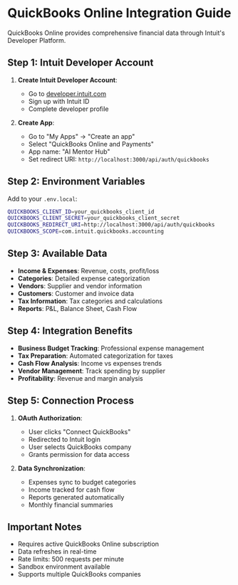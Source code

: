 # QuickBooks Online Integration Guide

QuickBooks Online provides comprehensive financial data through Intuit's Developer Platform.

## Step 1: Intuit Developer Account

1. **Create Intuit Developer Account**:
   - Go to [developer.intuit.com](https://developer.intuit.com)
   - Sign up with Intuit ID
   - Complete developer profile

2. **Create App**:
   - Go to "My Apps" → "Create an app"
   - Select "QuickBooks Online and Payments"
   - App name: "AI Mentor Hub"
   - Set redirect URI: `http://localhost:3000/api/auth/quickbooks`

## Step 2: Environment Variables

Add to your `.env.local`:

```bash
QUICKBOOKS_CLIENT_ID=your_quickbooks_client_id
QUICKBOOKS_CLIENT_SECRET=your_quickbooks_client_secret
QUICKBOOKS_REDIRECT_URI=http://localhost:3000/api/auth/quickbooks
QUICKBOOKS_SCOPE=com.intuit.quickbooks.accounting
```

## Step 3: Available Data

- **Income & Expenses**: Revenue, costs, profit/loss
- **Categories**: Detailed expense categorization
- **Vendors**: Supplier and vendor information
- **Customers**: Customer and invoice data
- **Tax Information**: Tax categories and calculations
- **Reports**: P&L, Balance Sheet, Cash Flow

## Step 4: Integration Benefits

- **Business Budget Tracking**: Professional expense management
- **Tax Preparation**: Automated categorization for taxes
- **Cash Flow Analysis**: Income vs expenses trends
- **Vendor Management**: Track spending by supplier
- **Profitability**: Revenue and margin analysis

## Step 5: Connection Process

1. **OAuth Authorization**:
   - User clicks "Connect QuickBooks"
   - Redirected to Intuit login
   - User selects QuickBooks company
   - Grants permission for data access

2. **Data Synchronization**:
   - Expenses sync to budget categories
   - Income tracked for cash flow
   - Reports generated automatically
   - Monthly financial summaries

## Important Notes

- Requires active QuickBooks Online subscription
- Data refreshes in real-time
- Rate limits: 500 requests per minute
- Sandbox environment available
- Supports multiple QuickBooks companies